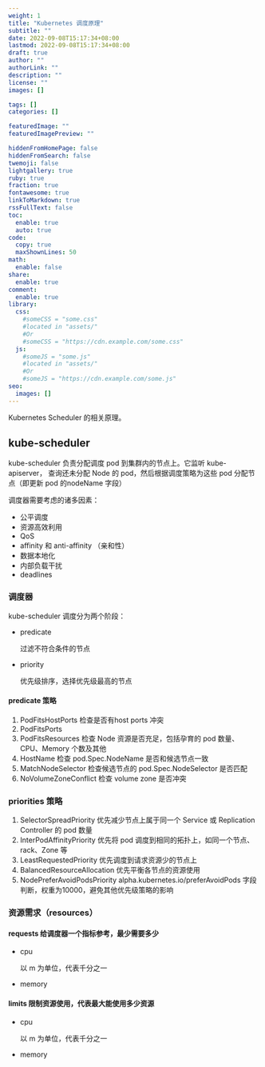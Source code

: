 ```yaml
---
weight: 1
title: "Kubernetes 调度原理"
subtitle: ""
date: 2022-09-08T15:17:34+08:00
lastmod: 2022-09-08T15:17:34+08:00
draft: true
author: ""
authorLink: ""
description: ""
license: ""
images: []

tags: []
categories: []

featuredImage: ""
featuredImagePreview: ""

hiddenFromHomePage: false
hiddenFromSearch: false
twemoji: false
lightgallery: true
ruby: true
fraction: true
fontawesome: true
linkToMarkdown: true
rssFullText: false
toc:
  enable: true
  auto: true
code:
  copy: true
  maxShownLines: 50
math:
  enable: false
share:
  enable: true
comment:
  enable: true
library:
  css:
    #someCSS = "some.css"
    #located in "assets/"
    #Or
    #someCSS = "https://cdn.example.com/some.css"
  js:
    #someJS = "some.js"
    #located in "assets/"
    #Or
    #someJS = "https://cdn.example.com/some.js"
seo:
  images: []
---
```




Kubernetes Scheduler 的相关原理。

<!--more-->

## kube-scheduler

kube-scheduler 负责分配调度 pod 到集群内的节点上。它监听 kube-apiserver， 查询还未分配 Node 的 pod，然后根据调度策略为这些 pod 分配节点（即更新 pod 的nodeName 字段）

调度器需要考虑的诸多因素：

- 公平调度
- 资源高效利用
- QoS
- affinity 和 anti-affinity （亲和性）
- 数据本地化
- 内部负载干扰
- deadlines



### 调度器

kube-scheduler 调度分为两个阶段：

- predicate

  过滤不符合条件的节点

- priority

  优先级排序，选择优先级最高的节点



#### predicate 策略

1. PodFitsHostPorts 检查是否有host ports 冲突
2. PodFitsPorts
3. PodFitsResources 检查 Node 资源是否充足，包括孕育的 pod 数量、CPU、Memory 个数及其他
4. HostName 检查 pod.Spec.NodeName 是否和候选节点一致
5. MatchNodeSelector 检查候选节点的 pod.Spec.NodeSelector 是否匹配
6. NoVolumeZoneConflict 检查 volume zone 是否冲突



### priorities 策略

1. SelectorSpreadPriority 优先减少节点上属于同一个 Service 或 Replication Controller 的 pod 数量
2. InterPodAffinityPriority 优先将 pod 调度到相同的拓扑上，如同一个节点、rack、Zone 等
3. LeastRequestedPriority 优先调度到请求资源少的节点上
4. BalancedResourceAllocation 优先平衡各节点的资源使用
5. NodePreferAvoidPodsPriority alpha.kubernetes.io/preferAvoidPods 字段判断，权重为10000，避免其他优先级策略的影响



### 资源需求（resources）

#### requests 给调度器一个指标参考，最少需要多少

- cpu

  以 m 为单位，代表千分之一

- memory

#### limits 限制资源使用，代表最大能使用多少资源

- cpu

  以 m 为单位，代表千分之一

- memory
